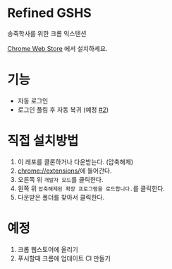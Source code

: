 # Refined GSHS

송죽학사를 위한 크롬 익스텐션

[Chrome Web Store](https://chrome.google.com/webstore/detail/refined-gshs/piopphdlhfmploedlfopalilllofaeld) 에서 설치하세요.

# 기능

- 자동 로그인
- 로그인 풀림 후 자동 복귀 (예정 [#2](https://github.com/buttercrab/refined-gshs/issues/2))

# 직접 설치방법

1. 이 레포를 클론하거나 다운받는다. (압축해제)
2. [chrome://extensions/](chrome://extensions/)에 들어간다.
3. 오른쪽 위 `개발자 모드`를 클릭한다.
4. 왼쪽 위 `압축해제된 확장 프로그램을 로드합니다.`를 클릭한다.
5. 다운받은 폴더를 찾아서 클릭한다.

# 예정

1. 크롭 웹스토어에 올리기
2. 푸시할때 크롬에 업데이트 CI 만들기